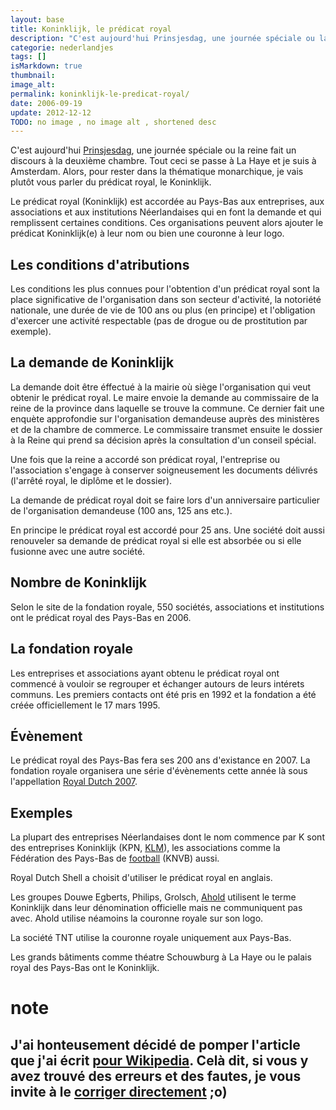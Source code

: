 ```yaml
---
layout: base
title: Koninklijk, le prédicat royal
description: "C'est aujourd'hui Prinsjesdag, une journée spéciale ou la reine fait un discours à la deuxième chambre. Tout ceci se passe à La Haye et je suis à Amsterda"
categorie: nederlandjes
tags: []
isMarkdown: true
thumbnail: 
image_alt: 
permalink: koninklijk-le-predicat-royal/
date: 2006-09-19
update: 2012-12-12
TODO: no image , no image alt , shortened desc 
---
```


C'est aujourd'hui [Prinsjesdag](/le-jour-du-prinsjesdag), une journée spéciale ou la reine fait un discours à la deuxième chambre. Tout ceci se passe à La Haye et je suis à Amsterdam. Alors, pour rester dans la thématique monarchique, je vais plutôt vous parler du prédicat royal, le Koninklijk.

Le prédicat royal (Koninklijk) est accordée au Pays-Bas aux entreprises, aux associations et aux institutions Néerlandaises qui en font la demande et qui remplissent certaines conditions. Ces organisations peuvent alors ajouter le prédicat Koninklijk(e) à leur nom ou bien une couronne à leur logo.

## Les conditions d'atributions

Les conditions les plus connues pour l'obtention d'un prédicat royal sont la place significative de l'organisation dans son secteur d'activité, la notoriété nationale, une durée de vie de 100 ans ou plus (en principe) et l'obligation d'exercer une activité respectable (pas de drogue ou de prostitution par exemple).

## La demande de Koninklijk

La demande doit être éffectué à la mairie où siège l'organisation qui veut obtenir le prédicat royal. Le maire envoie la demande au commissaire de la reine de la province dans laquelle se trouve la commune. Ce dernier fait une enquète approfondie sur l'organisation demandeuse auprès des ministères et de la chambre de commerce. Le commissaire transmet ensuite le dossier à la Reine qui prend sa décision après la consultation d'un conseil spécial.

Une fois que la reine a accordé son prédicat royal, l'entreprise ou l'association s'engage à conserver soigneusement les documents délivrés (l'arrêté royal, le diplôme et le dossier).

La demande de prédicat royal doit se faire lors d'un anniversaire particulier de l'organisation demandeuse (100 ans, 125 ans etc.).

En principe le prédicat royal est accordé pour 25 ans. Une société doit aussi renouveler sa demande de prédicat royal si elle est absorbée ou si elle fusionne avec une autre société.

## Nombre de Koninklijk

Selon le site de la fondation royale, 550 sociétés, associations et institutions ont le prédicat royal des Pays-Bas en 2006.

## La fondation royale

Les entreprises et associations ayant obtenu le prédicat royal ont commencé à vouloir se regrouper et échanger autours de leurs intérets communs. Les premiers contacts ont été pris en 1992 et la fondation a été créée officiellement le 17 mars 1995.

## Évènement

Le prédicat royal des Pays-Bas fera ses 200 ans d'existance en 2007. La fondation royale organisera une série d'évènements cette année là sous l'appellation [Royal Dutch 2007](http://www.koninklijk.com/index.cfm?page=rd).

## Exemples

La plupart des entreprises Néerlandaises dont le nom commence par K sont des entreprises Koninklijk (KPN, [KLM](/?q=klm)), les associations comme la Fédération des Pays-Bas de [football](/wk-reccord-pays-bas) (KNVB) aussi.

Royal Dutch Shell a choisit d'utiliser le prédicat royal en anglais.

Les groupes Douwe Egberts, Philips, Grolsch, [Ahold](/albert-hein-et-compagnie) utilisent le terme Koninklijk dans leur dénomination officielle mais ne communiquent pas avec. Ahold utilise néamoins la couronne royale sur son logo.

La société TNT utilise la couronne royale uniquement aux Pays-Bas.

Les grands bâtiments comme théatre Schouwburg à La Haye ou le palais royal des Pays-Bas ont le Koninklijk.

# note
J'ai honteusement décidé de pomper l'article que j'ai écrit [pour Wikipedia](http://fr.wikipedia.org/wiki/Koninklijk). Celà dit, si vous y avez trouvé des erreurs et des fautes, je vous invite à le [corriger directement](http://fr.wikipedia.org/w/index.php?title=Koninklijk&action=edit) ;o)
---